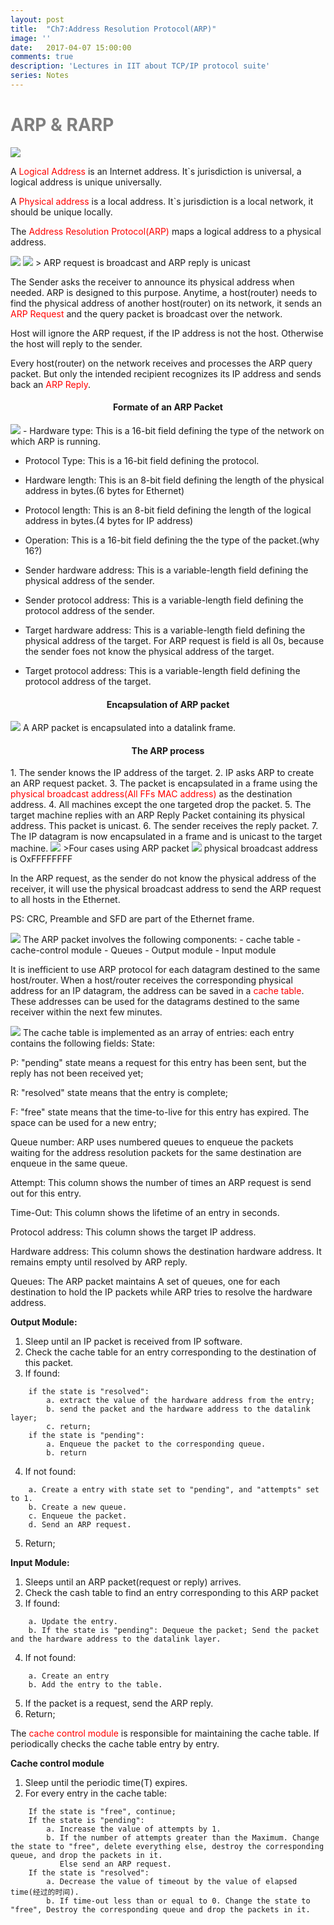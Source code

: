 ```yaml
---
layout: post
title:  "Ch7:Address Resolution Protocol(ARP)"
image: ''
date:   2017-04-07 15:00:00
comments: true
description: 'Lectures in IIT about TCP/IP protocol suite'
series: Notes
---
```

<h1 style="color:grey"> ARP & RARP </h1>

<img src="/assets/img/TCP-IP/Figure7.1.png">

A <label style="color:red">Logical Address</label> is an Internet address. It`s jurisdiction is universal, a logical address is unique universally.

A <label style="color:red">Physical address</label> is a local address. It`s jurisdiction is a local network, it should be unique locally.

The <label style="color:red">Address Resolution Protocol(ARP)</label> maps a logical address to a physical address.

<img src="/assets/img/TCP-IP/Figure7.2.png">

<img src="/assets/img/TCP-IP/Figure7.3.png">
> ARP request is broadcast and ARP reply is unicast

The Sender asks the receiver to announce its physical address when needed. ARP is designed to this purpose. Anytime, a host(router) needs to find the physical address of another host(router) on its network, it sends an <label style="color:red">ARP Request</label> and the query packet is broadcast over the network.

Host will ignore the ARP request, if the IP address is not the host. Otherwise the host will reply to the sender.

Every host(router) on the network receives and processes the ARP query packet. But only the intended recipient recognizes its IP address and sends back an <label style="color:red">ARP Reply</label>.

<h4 style="text-align:center">Formate of an ARP Packet</h4>
<img src="/assets/img/TCP-IP/Figure7.4.png">
- Hardware type:
This is a 16-bit field defining the type of the network on which ARP is running.

- Protocol Type:
This is a 16-bit field defining the protocol.

- Hardware length:
This is an 8-bit field defining the length of the physical address in bytes.(6 bytes for Ethernet)

- Protocol length:
This is an 8-bit field defining the length of the logical address in bytes.(4 bytes for IP address)

- Operation: 
This is a 16-bit field defining the the type of the packet.(why 16?)

- Sender hardware address: 
This is a variable-length field defining the physical address of the sender.

- Sender protocol address: 
This is a variable-length field defining the protocol address of the sender.

- Target hardware address: 
This is a variable-length field defining the physical address of the target. For ARP request is field is all 0s, because the sender foes not know the physical address of the target.

- Target protocol address: 
This is a variable-length field defining the protocol address of the target.

<h4 style="text-align:center">Encapsulation of ARP packet</h4>

<img src="/assets/img/TCP-IP/Figure7.5.png">
A ARP packet is encapsulated into a datalink frame.

<h4 style="text-align:center">The ARP process</h4>
1. The sender knows the IP address of the target.
2. IP asks ARP to create an ARP request packet.
3. The packet is encapsulated in a frame using the <label style="color:red">physical broadcast address(All FFs MAC address)</label> as the destination address.
4. All machines except the one targeted drop the packet.
5. The target machine replies with an ARP Reply Packet containing its physical address. This packet is unicast.
6. The sender receives the reply packet.
7. The IP datagram is now encapsulated in a frame and is unicast to the target machine.

<img src="/assets/img/TCP-IP/Figure7.6.png">
>Four cases using ARP packet

<img src="/assets/img/TCP-IP/Figure7.7.png">
physical broadcast address is OxFFFFFFFF

In the ARP request, as the sender do not know the physical address of the receiver, it will use the physical broadcast address to send the ARP request to all hosts in the Ethernet.

PS: CRC, Preamble and SFD are part of the Ethernet frame.

<img src="/assets/img/TCP-IP/Figure7.9.png">
The ARP packet involves the following components:
- cache table
- cache-control module
- Queues
- Output module
- Input module

It is inefficient to use ARP protocol for each datagram destined to the same host/router. When a host/router receives the corresponding physical address for an IP datagram, the address can be saved in a <label style="color:red">cache table</label>. These addresses can be used for the datagrams destined to the same receiver within the next few minutes.

<img src="/assets/img/TCP-IP/Table7.1.png">
The cache table is implemented as an array of entries: each entry contains the following fields:
State:

P: "pending" state means a request for this entry has been sent, but the reply has not been received yet;

R: "resolved" state means that the entry is complete;

F: "free" state means that the time-to-live for this entry has expired. The space can be used for a new entry;

Queue number: ARP uses numbered queues to enqueue the packets waiting for the address resolution packets for the same destination are enqueue in the same queue.

Attempt: This column shows the number of times an ARP request is send out for this entry.

Time-Out: This column shows the lifetime of an entry in seconds.

Protocol address: This column shows the target IP address.

Hardware address: This column shows the destination hardware address. It remains empty until resolved by ARP reply.

Queues:
The ARP packet maintains A set of queues, one for each destination to hold the IP packets while ARP tries to resolve the hardware address.

<b>Output Module:</b>
1. Sleep until an IP packet is received from IP software.
2. Check the cache table for an entry corresponding to the destination of this packet.
3. If found:
```
	if the state is "resolved":
		a. extract the value of the hardware address from the entry; 
		b. send the packet and the hardware address to the datalink layer; 
		c. return;
	if the state is "pending":
		a. Enqueue the packet to the corresponding queue.
		b. return
```
4. If not found:
```
	a. Create a entry with state set to "pending", and "attempts" set to 1.
	b. Create a new queue.
	c. Enqueue the packet.
	d. Send an ARP request.
```
5. Return;

<b>Input Module:</b>
1. Sleeps until an ARP packet(request or reply) arrives.
2. Check the cash table to find an entry corresponding to this ARP packet
3. If found: 
```
	a. Update the entry.
	b. If the state is "pending": Dequeue the packet; Send the packet and the hardware address to the datalink layer.
```
4. If not found:
```
	a. Create an entry
	b. Add the entry to the table.
```
5. If the packet is a request, send the ARP reply.
6. Return;

The <label style="color:red">cache control module</label> is responsible for maintaining the cache table. If periodically checks the cache table entry by entry.

<b>Cache control module</b>
1. Sleep until the periodic time(T) expires.
2. For every entry in the cache table:
```
	If the state is "free", continue;
	If the state is "pending":
		a. Increase the value of attempts by 1.
		b. If the number of attempts greater than the Maximum. Change the state to "free", delete everything else, destroy the corresponding queue, and drop the packets in it.
		   Else send an ARP request.
	If the state is "resolved":
		a. Decrease the value of timeout by the value of elapsed time(经过的时间).
		b. If time-out less than or equal to 0. Change the state to "free", Destroy the corresponding queue and drop the packets in it.
```
